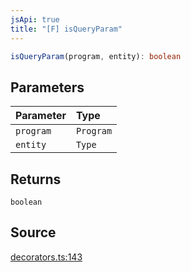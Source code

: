 ```yaml
---
jsApi: true
title: "[F] isQueryParam"
---
```


```ts
isQueryParam(program, entity): boolean
```

## Parameters

| Parameter | Type      |
| :-------- | :-------- |
| `program` | `Program` |
| `entity`  | `Type`    |

## Returns

`boolean`

## Source

[decorators.ts:143](https://github.com/markcowl/cadl/blob/3db15286/packages/http/src/decorators.ts#L143)
